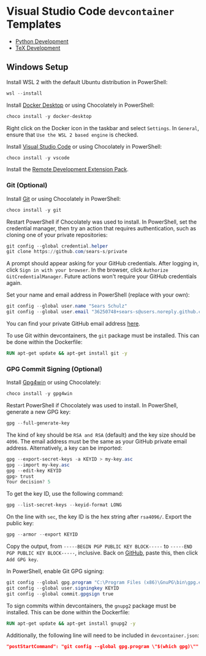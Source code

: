 # Visual Studio Code `devcontainer` Templates

- [Python Development](python/)
- [TeX Development](tex/)

## Windows Setup

Install WSL 2 with the default Ubuntu distribution in PowerShell:

```powershell
wsl --install
```

Install [Docker Desktop](https://www.docker.com/products/docker-desktop) or using Chocolately in PowerShell:

```powershell
choco install -y docker-desktop
```

Right click on the Docker icon in the taskbar and select `Settings`. In `General`, ensure that `Use the WSL 2 based engine` is checked.

Install [Visual Studio Code](https://code.visualstudio.com/download) or using Chocolately in PowerShell:

```powershell
choco install -y vscode
```

Install the [Remote Development Extension Pack](https://marketplace.visualstudio.com/items?itemName=ms-vscode-remote.vscode-remote-extensionpack).

### Git (Optional)

Install [Git](https://git-scm.com/download/win) or using Chocolately in PowerShell:

```powershell
choco install -y git
```

Restart PowerShell if Chocolately was used to install. In PowerShell, set the credential manager, then try an action that requires authentication, such as cloning one of your private repositories:

```powershell
git config --global credential.helper
git clone https://github.com/sears-s/private
```

A prompt should appear asking for your GitHub credentials. After logging in, click `Sign in with your browser`. In the browser, click `Authorize GitCredentialManager`. Future actions won't require your GitHub credentials again.

Set your name and email address in PowerShell (replace with your own):

```powershell
git config --global user.name "Sears Schulz"
git config --global user.email "36250748+sears-s@users.noreply.github.com"
```

You can find your private GitHub email address [here](https://github.com/settings/emails).

To use Git within devcontainers, the `git` package must be installed. This can be done within the Dockerfile:

```Dockerfile
RUN apt-get update && apt-get install git -y
```

### GPG Commit Signing (Optional)

Install [Gpg4win](https://gpg4win.org/get-gpg4win.html) or using Chocolately:

```powershell
choco install -y gpg4win
```

Restart PowerShell if Chocolately was used to install. In PowerShell, generate a new GPG key:

```powershell
gpg --full-generate-key
```

The kind of key should be `RSA and RSA` (default) and the key size should be `4096`. The email address must be the same as your GitHub private email address. Alternatively, a key can be imported:

```powershell
gpg --export-secret-keys -a KEYID > my-key.asc
gpg --import my-key.asc
gpg --edit-key KEYID
gpg> trust
Your decision? 5
```

To get the key ID, use the following command:

```powershell
gpg --list-secret-keys --keyid-format LONG
```

On the line with `sec`, the key ID is the hex string after `rsa4096/`. Export the public key:

```powershell
gpg --armor --export KEYID
```

Copy the output, from `-----BEGIN PGP PUBLIC KEY BLOCK-----` to `-----END PGP PUBLIC KEY BLOCK-----`, inclusive. Back on [GitHub](https://github.com/settings/gpg/new), paste this, then click `Add GPG key`.

In PowerShell, enable Git GPG signing:

```powershell
git config --global gpg.program "C:\Program Files (x86)\GnuPG\bin\gpg.exe"
git config --global user.signingkey KEYID
git config --global commit.gpgsign true
```

To sign commits within devcontainers, the `gnupg2` package must be installed. This can be done within the Dockerfile:

```Dockerfile
RUN apt-get update && apt-get install gnupg2 -y
```

Additionally, the following line will need to be included in `devcontainer.json`:

```json
"postStartCommand": "git config --global gpg.program \"$(which gpg)\""
```
